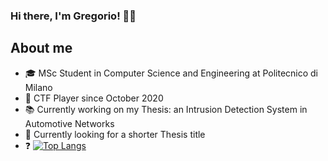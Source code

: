 ### Hi there, I'm Gregorio! 👋🍻

## About me
- 🎓 MSc Student in Computer Science and Engineering at Politecnico di Milano
- 🚩 CTF Player since October 2020
- 📚 Currently working on my Thesis: an Intrusion Detection System in Automotive Networks
- 🔎 Currently looking for a shorter Thesis title
- ❓ 
[![Top Langs](https://github-readme-stats.vercel.app/api/top-langs/?username=gregalletti&layout=compact)](https://github.com/anuraghazra/github-readme-stats)
